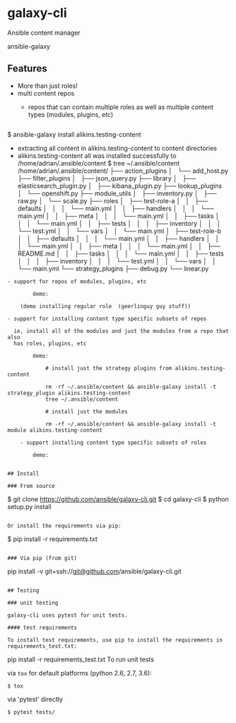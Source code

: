 # galaxy-cli
Ansible content manager

ansible-galaxy

## Features

- More than just roles!
- multi content repos
  - repos that can contain multiple roles as well
    as multiple content types (modules, plugins, etc)

    ```
$ ansible-galaxy install alikins.testing-content
- extracting all content in alikins.testing-content to content directories
- alikins.testing-content all was installed successfully to /home/adrian/.ansible/content
$ tree ~/.ansible/content
/home/adrian/.ansible/content/
├── action_plugins
│   └── add_host.py
├── filter_plugins
│   ├── json_query.py
├── library
│   ├── elasticsearch_plugin.py
│   ├── kibana_plugin.py
├── lookup_plugins
│   └── openshift.py
├── module_utils
│   ├── inventory.py
│   ├── raw.py
│   └── scale.py
├── roles
│   ├── test-role-a
│   │   ├── defaults
│   │   │   └── main.yml
│   │   ├── handlers
│   │   │   └── main.yml
│   │   ├── meta
│   │   │   └── main.yml
│   │   ├── tasks
│   │   │   └── main.yml
│   │   ├── tests
│   │   │   ├── inventory
│   │   │   └── test.yml
│   │   └── vars
│   │       └── main.yml
│   ├── test-role-b
│   │   ├── defaults
│   │   │   └── main.yml
│   │   ├── handlers
│   │   │   └── main.yml
│   │   ├── meta
│   │   │   └── main.yml
│   │   ├── README.md
│   │   ├── tasks
│   │   │   └── main.yml
│   │   ├── tests
│   │   │   ├── inventory
│   │   │   └── test.yml
│   │   └── vars
│   │       └── main.yml
└── strategy_plugins
    ├── debug.py
    └── linear.py
```
- support for repos of modules, plugins, etc

        demo:

    (demo installing regular role  (geerlinguy guy stuff))

- support for installing content type specific subsets of repos

  ie, install all of the modules and just the modules from a repo that also
  has roles, plugins, etc

        demo:

            # install just the strategy plugins from alikins.testing-content

            rm -rf ~/.ansible/content && ansible-galaxy install -t strategy_plugin alikins.testing-content
            tree ~/.ansible/content

            # install just the modules

            rm -rf ~/.ansible/content && ansible-galaxy install -t module alikins.testing-content

    - support installing content type specific subsets of roles

        demo:


## Install

### From source

  ```
  $ git clone https://github.com/ansible/galaxy-cli.git
  $ cd galaxy-cli
  $ python setup.py install
  ```

Or install the requirements via pip:

```
$ pip install -r requirements.txt
```

### Via pip (from git)
   ```
   pip install -v git+ssh://git@github.com/ansible/galaxy-cli.git
   ```

## Testing

### unit testing

galaxy-cli uses pytest for unit tests.

#### test requirements

To install test requirements, use pip to install the requirements in requirements_test.txt:

```
pip install -r requirements_test.txt
To run unit tests

via `tox` for default platforms (python 2.6, 2.7, 3.6):

```
$ tox
```

via 'pytest' directly
```
$ pytest tests/
```
